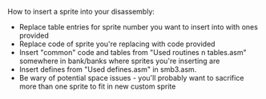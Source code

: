How to insert a sprite into your disassembly:
* Replace table entries for sprite number you want to insert into with ones provided
* Replace code of sprite you're replacing with code provided
* Insert "common" code and tables from "Used routines n tables.asm" somewhere in bank/banks where sprites you're inserting are
* Insert defines from "Used defines.asm" in smb3.asm.
* Be wary of potential space issues - you'll probably want to sacrifice more than one sprite to fit in new custom sprite
